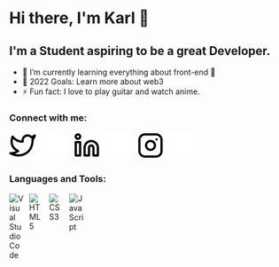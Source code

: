 # Hi there, I'm Karl 👋

## I'm a Student aspiring to be a great Developer.

- 🌱 I’m currently learning everything about front-end 🤣
- 🥅 2022 Goals: Learn more about web3
- ⚡ Fun fact: I love to play guitar and watch anime.

### Connect with me:

[![website](./img/twitter-light.svg)](https://twitter.com/codestackr#gh-light-mode-only)
[![website](./img/twitter-dark.svg)](https://twitter.com/KLGE06#gh-dark-mode-only)
&nbsp;&nbsp;
[![website](./img/linkedin-light.svg)](https://www.linkedin.com/in/karl-enteria-81507b221/r#gh-light-mode-only)
[![website](./img/linkedin-dark.svg)](https://www.linkedin.com/in/karl-enteria-81507b221/#gh-dark-mode-only)
&nbsp;&nbsp;
[![website](./img/instagram-light.svg)](https://www.instagram.com/karlenteria/#gh-light-mode-only)
[![website](./img/instagram-dark.svg)](https://www.instagram.com/karlenteria/#gh-dark-mode-only)

### Languages and Tools:

<img align="left" alt="Visual Studio Code" width="26px" src="https://cdn.jsdelivr.net/gh/devicons/devicon/icons/vscode/vscode-original.svg" style="padding-right:10px;" />
<img align="left" alt="HTML5" width="26px" src="https://cdn.jsdelivr.net/gh/devicons/devicon/icons/html5/html5-original.svg" style="padding-right:10px;" />
<img align="left" alt="CSS3" width="26px" src="https://cdn.jsdelivr.net/gh/devicons/devicon/icons/css3/css3-original.svg" style="padding-right:10px;" />
<img align="left" alt="JavaScript" width="26px" src="https://cdn.jsdelivr.net/gh/devicons/devicon/icons/javascript/javascript-original.svg" style="padding-right:10px;" />

<br />
<br />


